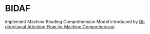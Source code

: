 # BIDAF
implement Machine Reading Comprehension Model introduced by [Bi-directional Attention Flow for Machine Comprehension][1].


  [1]: https://arxiv.org/abs/1611.01603